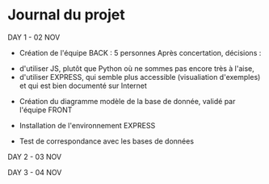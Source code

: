 # Journal du projet

DAY 1 - 02 NOV

* Création de l'équipe BACK : 5 personnes
Après concertation, décisions :
- d'utiliser JS, plutôt que Python où ne sommes pas encore très à l'aise,
- d'utiliser EXPRESS, qui semble plus accessible (visualiation d'exemples) et qui est bien documenté sur Internet

* Création du diagramme modèle de la base de donnée, validé par l'équipe FRONT

* Installation de l'environnement EXPRESS

* Test de correspondance avec les bases de données

DAY 2 - 03 NOV

DAY 3 - 04 NOV

